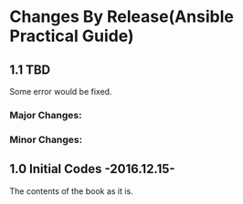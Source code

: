 # Changes By Release(Ansible Practical Guide)

## 1.1 TBD 
Some error would be fixed.
### Major Changes:
### Minor Changes:

## 1.0 Initial Codes -2016.12.15-
The contents of the book as it is.
